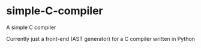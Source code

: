 # simple-C-compiler
A simple C compiler

Currently just a front-end (AST generator) for a C compiler written in Python
